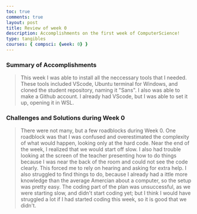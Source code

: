 ```yaml
---
toc: true
comments: true
layout: post
title: Review of week 0
description: Accomplishments on the first week of ComputerScience!
type: tangibles
courses: { compsci: {week: 0} }
---
```


###    Summary of Accomplishments
> This week I was able to install all the neccessary tools that I needed. These tools included VScode, Ubuntu terminal for Windows, and cloned the student repository, naming it "Sans". I also was able to make a Github account. I already had VScode, but I was able to set it up, opening it in WSL.
### Challenges and Solutions during Week 0
> There were not many, but a few roadblocks during Week 0. One roadblock was that I was confused and overestimated the complexity of what would happen, looking only at the hard code. Near the end of the week, I realized that we would start off slow. I also had trouble looking at the screen of the teacher presenting how to do things because I was near the back of the room and could not see the code clearly. This forced me to rely on hearing and asking for extra help. I also struggled to find things to do, because I already had a ittle more knowledge than the average Amercian about a computer, so the setup was pretty easy. The coding part of the plan was unsuccessful, as we were starting slow, and didn't start coding yet; but I think I would have struggled a lot if I had started coding this week, so it is good that we didn't.